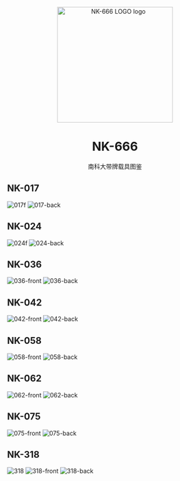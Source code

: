<div>
<p align="center">
  <a href="https://www.pixilart.com/art/nk666-sr25cf3809ef66c" >
    <img width="270" src="nk666.png" alt="NK-666 LOGO logo">
  </a>
</p>  
<h1 align="center">
  NK-666
</h1>
<p align="center">
  南科大带牌载具图鉴
</p>
</div>

## NK-017
![017f](photo/017-front.jpg)
![017-back](photo/017-back.jpg)
## NK-024
![024f](photo/024-front.jpg)
![024-back](photo/024b.jpg)
## NK-036
![036-front](/photo/036-front.jpg)
![036-back](/photo/036-back.jpg)
## NK-042
![042-front](photo/042-front.jpg)
![042-back](photo/042-back.jpg)
## NK-058
![058-front](photo/058-front.jpg)
![058-back](photo/058-back.jpg)
## NK-062
![062-front](photo/062-front.jpg)
![062-back](photo/062-back.jpg)
## NK-075
![075-front](photo/075-front.jpg)
![075-back](photo/075-back.jpg)
## NK-318
![318](photo/318.jpg)
![318-front](photo/318-front.jpg)
![318-back](photo/318-back.jpg)
